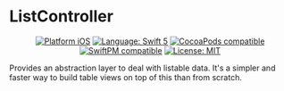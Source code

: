 # ListController

<div align="center">

[![Platform iOS](https://img.shields.io/badge/platform-iOS-blue.svg)](https://www.apple.com/ios) [![Language: Swift 5](https://img.shields.io/badge/swift-5.1-orange)](https://swift.org) [![CocoaPods compatible](https://img.shields.io/badge/pod-1.1.0-blue.svg)](https://github.com/MobileUpLLC/ListController) [![SwiftPM compatible](https://img.shields.io/badge/swift_package-1.1.0-blue.svg)](https://swift.org/package-manager/) [![License: MIT](https://img.shields.io/badge/license-MIT-green)](https://github.com/MobileUpLLC/ListController/blob/main/LICENSE)

</div>


Provides an abstraction layer to deal with listable data. It's a simpler and faster way to build table views on top of this than from scratch.
